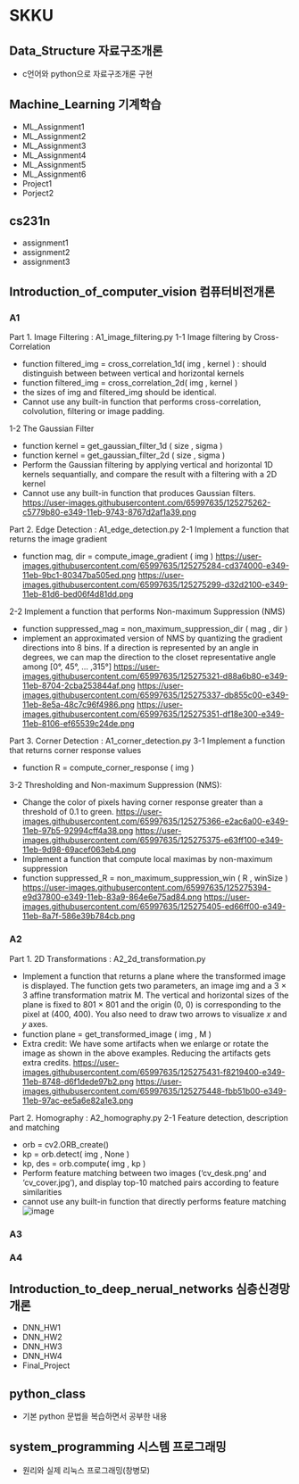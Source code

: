 # SKKU

##  Data_Structure 자료구조개론
- c언어와 python으로 자료구조개론 구현

##  Machine_Learning 기계학습
- ML_Assignment1
- ML_Assignment2
- ML_Assignment3
- ML_Assignment4
- ML_Assignment5
- ML_Assignment6
- Project1
- Porject2

##  cs231n 
- assignment1
- assignment2
- assignment3

##  Introduction_of_computer_vision 컴퓨터비전개론
### A1
Part 1. Image Filtering : A1_image_filtering.py
1-1 Image filtering by Cross-Correlation
- function filtered_img = cross_correlation_1d( img , kernel ) : should distinguish between between vertical and horizontal kernels
- function filtered_img = cross_correlation_2d( img , kernel )
- the sizes of img and filtered_img should be identical. 
- Cannot use any built-in function that performs cross-correlation, colvolution, filtering or image padding. 

1-2 The Gaussian Filter
- function kernel = get_gaussian_filter_1d ( size , sigma )
- function kernel = get_gaussian_filter_2d ( size , sigma )
- Perform the Gaussian filtering by applying vertical and horizontal 1D kernels sequantially, and compare the result with a filtering with a 2D kernel
- Cannot use any built-in function that produces Gaussian filters. 
https://user-images.githubusercontent.com/65997635/125275262-c5779b80-e349-11eb-9743-8767d2af1a39.png

Part 2. Edge Detection : A1_edge_detection.py
2-1 Implement a function that returns the image gradient
- function mag, dir = compute_image_gradient ( img )
https://user-images.githubusercontent.com/65997635/125275284-cd374000-e349-11eb-9bc1-80347ba505ed.png
https://user-images.githubusercontent.com/65997635/125275299-d32d2100-e349-11eb-81d6-bed06f4d81dd.png

2-2 Implement a function that performs Non-maximum Suppression (NMS)
- function suppressed_mag = non_maximum_suppression_dir ( mag , dir )
- implement an approximated version of NMS by quantizing the gradient directions into 8 bins. If a direction is represented by an angle in degrees, we can map the direction to the closet representative angle among [0°, 45°, … ,315°]
https://user-images.githubusercontent.com/65997635/125275321-d88a6b80-e349-11eb-8704-2cba253844af.png
https://user-images.githubusercontent.com/65997635/125275337-db855c00-e349-11eb-8e5a-48c7c96f4986.png
https://user-images.githubusercontent.com/65997635/125275351-df18e300-e349-11eb-8106-ef65539c24de.png

Part 3. Corner Detection : A1_corner_detection.py
3-1 Implement a function that returns corner response values
- function R = compute_corner_response ( img )

3-2 Thresholding and Non-maximum Suppression (NMS): 
- Change the color of pixels having corner response greater than a threshold of 0.1 to green.
https://user-images.githubusercontent.com/65997635/125275366-e2ac6a00-e349-11eb-97b5-92994cff4a38.png
https://user-images.githubusercontent.com/65997635/125275375-e63ff100-e349-11eb-9d98-69acef063eb4.png
- Implement a function that compute local maximas by non-maximum suppression
- function suppressed_R = non_maximum_suppression_win ( R , winSize )
https://user-images.githubusercontent.com/65997635/125275394-e9d37800-e349-11eb-83a9-864e6e75ad84.png
https://user-images.githubusercontent.com/65997635/125275405-ed66ff00-e349-11eb-8a7f-586e39b784cb.png

### A2
Part 1. 2D Transformations : A2_2d_transformation.py
- Implement a function that returns a plane where the transformed image is displayed. The function gets two parameters, an image img and a 3 × 3 affine transformation matrix M. The vertical and horizontal sizes of the plane is fixed to 801 × 801 and the origin (0, 0) is corresponding to the pixel at (400, 400). You also need to draw two arrows to visualize 𝑥 and 𝑦 axes.
- function plane = get_transformed_image ( img , M )
- Extra credit: We have some artifacts when we enlarge or rotate the image as shown in the above examples. Reducing the artifacts gets extra credits.
https://user-images.githubusercontent.com/65997635/125275431-f8219400-e349-11eb-8748-d6f1dede97b2.png
https://user-images.githubusercontent.com/65997635/125275448-fbb51b00-e349-11eb-97ac-ee5a6e82a1e3.png

Part 2. Homography : A2_homography.py
2-1 Feature detection, description and matching
- orb = cv2.ORB_create()
- kp = orb.detect( img , None )
- kp, des = orb.compute( img , kp )
- Perform feature matching between two images (‘cv_desk.png’ and ‘cv_cover.jpg’), and display top-10 matched pairs according to feature similarities
- cannot use any built-in function that directly performs feature matching
![image](https://user-images.githubusercontent.com/65997635/125275462-ff48a200-e349-11eb-8390-4adab3cdf28c.png)

### A3
### A4

##  Introduction_to_deep_nerual_networks 심층신경망개론
- DNN_HW1
- DNN_HW2
- DNN_HW3
- DNN_HW4
- Final_Project

##  python_class
- 기본 python 문법을 복습하면서 공부한 내용

##  system_programming 시스템 프로그래밍
- 원리와 실제 리눅스 프로그래밍(창병모)

